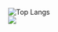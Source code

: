 ![Top Langs](https://github-readme-stats.vercel.app/api/top-langs/?username=1Cezzo&langs_count=6&bg_color=red)  
![](https://komarev.com/ghpvc/?username=1Cezzo&style=plastic)
